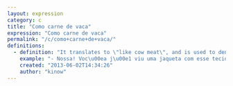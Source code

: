 ```yaml
---
layout: expression
category: c
title: "Como carne de vaca"
expression: "Como carne de vaca"
permalink: "/c/como+carne+de+vaca/"
definitions:
  - definition: "It translates to \"like cow meat\", and is used to denote that something is very common, or can be easily find somewhere. Is has the same meaning as 'run of the mill'.\n\nIn Brazil cow meat is very common, as well as chicken and pig. So probably that explains the meaning and use of this expression."
    example: "- Nossa! Voc\u00ea j\u00e1 viu uma jaqueta com esse tecido?!\n- Ah, isso \u00e9 como carne de vaca l\u00e1 na minha terra."
    created: "2013-06-02T14:34:26"
    author: "kinow"
---
```


